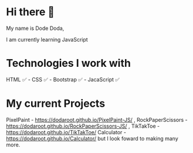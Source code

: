 # Hi there 👋

My name is Dode Doda,

I am currently learning JavaScript

# Technologies I work with
HTML ✅ -
CSS ✅ -
Bootstrap ✅ -
JacaScript ✅

# My current Projects
PixelPaint - https://dodaroot.github.io/PixelPaint-JS/ , 
RockPaperScissors - https://dodaroot.github.io/RockPaperScissors-JS/ , 
TikTakToe - https://dodaroot.github.io/TikTakToe/
Calculator - https://dodaroot.github.io/Calculator/
but I look foward to making many more.
<!--
**DodaRoot/DodaRoot** is a ✨ _special_ ✨ repository because its `README.md` (this file) appears on your GitHub profile.

Here are some ideas to get you started:

- 🔭 I’m currently working on ...
- 🌱 I’m currently learning ...
- 👯 I’m looking to collaborate on ...
- 🤔 I’m looking for help with ...
- 💬 Ask me about ...
- 📫 How to reach me: ...
- 😄 Pronouns: ...
- ⚡ Fun fact: ...
-->
